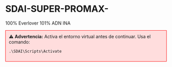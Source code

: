 # SDAI-SUPER-PROMAX-
100% Everlover 101% ADN INA

<div style="border: 1px solid red; padding: 10px; background-color: #fdd;">
⚠️ <strong>Advertencia:</strong> Activa el entorno virtual antes de continuar. Usa el comando:
<pre><code>.\SDAI\Scripts\Activate</code></pre>
</div>

